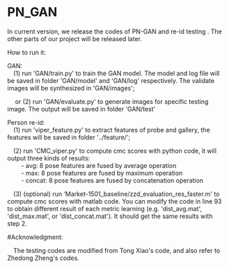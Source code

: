# PN_GAN
In current version, we release the codes of PN-GAN and re-id testing . The other parts of our project will be released later.

How to run it:

GAN:</br>
&ensp;&ensp;(1) run 'GAN/train.py' to train the GAN model. The model and log file will be saved in folder 'GAN/model' and 'GAN/log' respectively. The validate images will be synthesized in 'GAN/images';

&ensp;&ensp; or (2) run 'GAN/evaluate.py' to generate images for specific testing image. The output will be saved in folder 'GAN/test'

Person re-id:</br>
&ensp;&ensp;(1) run 'viper_feature.py' to extract features of probe and gallery, the features will be saved in folder '../feature/';

&ensp;&ensp;(2) run 'CMC_viper.py' to compute cmc scores with python code, it will output three kinds of results: </br>
&ensp;&ensp;&ensp;&ensp;  - avg: 8 pose features are fused by average operation </br>
&ensp;&ensp;&ensp;&ensp;  - max: 8 pose features are fused by maximum operation </br>
&ensp;&ensp;&ensp;&ensp;  - concat: 8 pose features are fused by concatenation operation 

&ensp;&ensp;(3) (optional) run 'Market-1501_baseline/zzd_evaluation_res_faster.m' to compute cmc scores with matlab code. You can modify the code in line 93 to obtain different result of each metric learning (e.g. 'dist_avg.mat', 'dist_max.mat', or 'dist_concat.mat'). It should get the same results with step 2.

	  
	 	 
#Acknowledgment:

&ensp;&ensp;The testing codes are modified from Tong Xiao's code, and also refer to Zhedong Zheng's codes.

 

